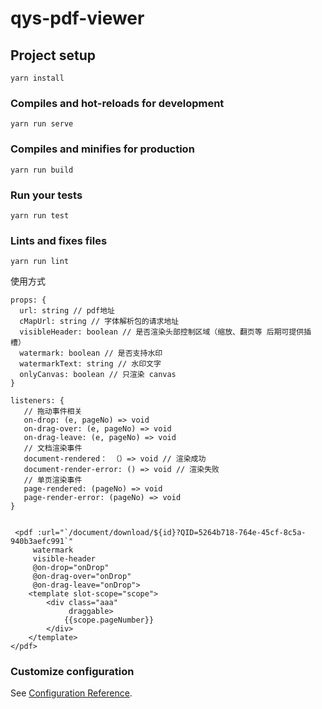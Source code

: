 # qys-pdf-viewer

## Project setup
```
yarn install
```

### Compiles and hot-reloads for development
```
yarn run serve
```

### Compiles and minifies for production
```
yarn run build
```

### Run your tests
```
yarn run test
```

### Lints and fixes files
```
yarn run lint
```

使用方式
```
props: {
  url: string // pdf地址 
  cMapUrl: string // 字体解析包的请求地址 
  visibleHeader: boolean // 是否渲染头部控制区域（缩放、翻页等 后期可提供插槽）
  watermark: boolean // 是否支持水印 
  watermarkText: string // 水印文字
  onlyCanvas: boolean // 只渲染 canvas
}

listeners: {
   // 拖动事件相关
   on-drop: (e, pageNo) => void
   on-drag-over: (e, pageNo) => void
   on-drag-leave: (e, pageNo) => void
   // 文档渲染事件
   document-rendered： （）=> void // 渲染成功
   document-render-error: () => void // 渲染失败
   // 单页渲染事件
   page-rendered: (pageNo) => void
   page-render-error: (pageNo) => void
}


 <pdf :url="`/document/download/${id}?QID=5264b718-764e-45cf-8c5a-940b3aefc991`"
     watermark
     visible-header
     @on-drop="onDrop"
     @on-drag-over="onDrop"
     @on-drag-leave="onDrop">
    <template slot-scope="scope">
        <div class="aaa"
             draggable>
            {{scope.pageNumber}}
        </div>
    </template>
</pdf>
```


### Customize configuration
See [Configuration Reference](https://cli.vuejs.org/config/).
